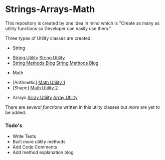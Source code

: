 # Strings-Arrays-Math

This repository is created by one idea in mind which is "Create as many as utility functions so Developer can easily use them."

Three types of Utility classes are created.

  - String 
   * [String Utility] [String Utility]
   * [String Methods Blog] [String Methods Blog]
  - Math 
   * [Arithmetic] [Math Utility 1]
   * [Shape] [Math Utility 2]
  - Arrays [Array Utility] [Array Utility]

There are *several functions* written in this utlity classes but *more* are yet to be added.
### Todo's

 - Write Tests
 - Built more utility methods
 - Add Code Comments
 - Add method explanation blog

[String Utility]:https://github.com/savanibharat/String-Arrays-Math/blob/master/src/com/util/Strings/StringUtils.java
[Math Utility 1]:https://github.com/savanibharat/String-Arrays-Math/tree/master/src/com/arithmetic
[Math Utility 2]:https://github.com/savanibharat/String-Arrays-Math/tree/master/src/com/shape
[Array Utility]: https://github.com/savanibharat/String-Arrays-Math/blob/master/src/com/utils/arrays/ArrayUtils.java
[String Methods Blog]:https://github.com/savanibharat/String-Arrays-Math/tree/master/String%20Methods%20Blog